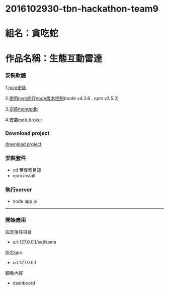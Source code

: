 # 2016102930-tbn-hackathon-team9

# 組名：貪吃蛇

# 作品名稱：生態互動雷達

### 安裝軟體

1.[nvm安裝](https://www.liquidweb.com/kb/how-to-install-nvm-node-version-manager-for-node-js-on-ubuntu-12-04-lts/)

2.[使用nvm進行node版本控制](http://icarus4.logdown.com/posts/175092-nodejs-installation-guide)(node v4.2.6 , npm v3.5.2)

3.[安裝mongodb](http://www.arthurtoday.com/2011/04/ubuntu-mongodb.html)

4.[安裝mqtt broker](https://my.oschina.net/u/2306127/blog/370549)


### Download project
[download project](https://github.com/vincent850706/2016102930-tbn-hackathon-team9)


### 安裝套件

* cd 至專案目錄
* npm install


### 執行server
* node app.js

---

### 開始應用

設定搜尋項目
* url:127.0.0.1/setName

設定gps
* url:127.0.0.1

觀看內容
* dashboard

